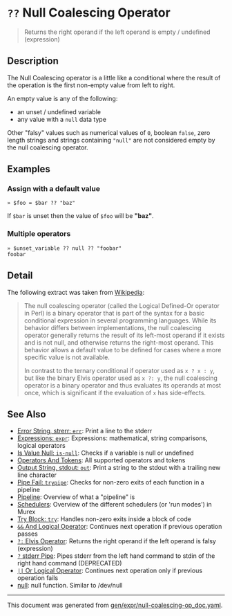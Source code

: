 # `??` Null Coalescing Operator

> Returns the right operand if the left operand is empty / undefined (expression)

## Description

The Null Coalescing operator is a little like a conditional where the result of the
operation is the first non-empty value from left to right.

An empty value is any of the following:

* an unset / undefined variable
* any value with a `null` data type

Other "falsy" values such as numerical values of `0`, boolean `false`, zero
length strings and strings containing `"null"` are not considered empty by the
null coalescing operator.



## Examples

### Assign with a default value

```
» $foo = $bar ?? "baz"
```

If `$bar` is unset then the value of `$foo` will be **"baz"**.

### Multiple operators

```
» $unset_variable ?? null ?? "foobar"
foobar
```

## Detail

The following extract was taken from [Wikipedia](https://en.wikipedia.org/wiki/Null_coalescing_operator):

> The null coalescing operator (called the Logical Defined-Or operator in Perl)
> is a binary operator that is part of the syntax for a basic conditional
> expression in several programming languages. While its behavior differs
> between implementations, the null coalescing operator generally returns the
> result of its left-most operand if it exists and is not null, and otherwise
> returns the right-most operand. This behavior allows a default value to be
> defined for cases where a more specific value is not available.
>
> In contrast to the ternary conditional if operator used as `x ? x : y`, but
> like the binary Elvis operator used as `x ?: y`, the null coalescing operator
> is a binary operator and thus evaluates its operands at most once, which is
> significant if the evaluation of `x` has side-effects. 

## See Also

* [Error String, strerr: `err`](../commands/err.md):
  Print a line to the stderr
* [Expressions: `expr`](../commands/expr.md):
  Expressions: mathematical, string comparisons, logical operators
* [Is Value Null: `is-null`](../commands/is-null.md):
  Checks if a variable is null or undefined
* [Operators And Tokens](../user-guide/operators-and-tokens.md):
  All supported operators and tokens
* [Output String, stdout: `out`](../commands/out.md):
  Print a string to the stdout with a trailing new line character
* [Pipe Fail: `trypipe`](../commands/trypipe.md):
  Checks for non-zero exits of each function in a pipeline
* [Pipeline](../user-guide/pipeline.md):
  Overview of what a "pipeline" is
* [Schedulers](../user-guide/schedulers.md):
  Overview of the different schedulers (or 'run modes') in Murex
* [Try Block: `try`](../commands/try.md):
  Handles non-zero exits inside a block of code
* [`&&` And Logical Operator](../parser/logical-and.md):
  Continues next operation if previous operation passes
* [`?:` Elvis Operator](../parser/elvis.md):
  Returns the right operand if the left operand is falsy (expression)
* [`?` stderr Pipe](../parser/pipe-err.md):
  Pipes stderr from the left hand command to stdin of the right hand command (DEPRECATED)
* [`||` Or Logical Operator](../parser/logical-or.md):
  Continues next operation only if previous operation fails
* [null](../commands/devnull.md):
  null function. Similar to /dev/null

<hr/>

This document was generated from [gen/expr/null-coalescing-op_doc.yaml](https://github.com/lmorg/murex/blob/master/gen/expr/null-coalescing-op_doc.yaml).